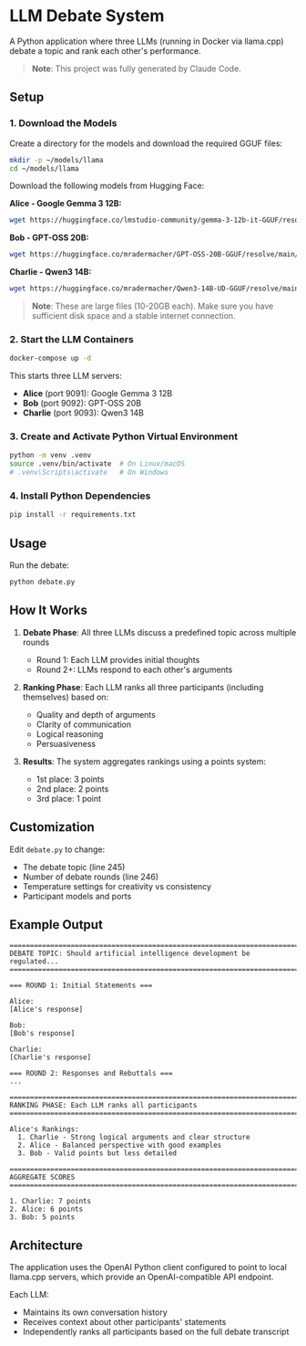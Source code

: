# LLM Debate System

A Python application where three LLMs (running in Docker via llama.cpp) debate a topic and rank each other's performance.

> **Note**: This project was fully generated by Claude Code.

## Setup

### 1. Download the Models

Create a directory for the models and download the required GGUF files:

```bash
mkdir -p ~/models/llama
cd ~/models/llama
```

Download the following models from Hugging Face:

**Alice - Google Gemma 3 12B:**
```bash
wget https://huggingface.co/lmstudio-community/gemma-3-12b-it-GGUF/resolve/main/google_gemma-3-12b-it-Q8_0.gguf
```

**Bob - GPT-OSS 20B:**
```bash
wget https://huggingface.co/mradermacher/GPT-OSS-20B-GGUF/resolve/main/GPT-OSS-20B.Q8_0.gguf -O gpt-oss-20b-Q8_0.gguf
```

**Charlie - Qwen3 14B:**
```bash
wget https://huggingface.co/mradermacher/Qwen3-14B-UD-GGUF/resolve/main/Qwen3-14B-UD.Q6_K_XL.gguf -O Qwen3-14B-UD-Q6_K_XL.gguf
```

> **Note**: These are large files (10-20GB each). Make sure you have sufficient disk space and a stable internet connection.

### 2. Start the LLM Containers

```bash
docker-compose up -d
```

This starts three LLM servers:
- **Alice** (port 9091): Google Gemma 3 12B
- **Bob** (port 9092): GPT-OSS 20B
- **Charlie** (port 9093): Qwen3 14B

### 3. Create and Activate Python Virtual Environment

```bash
python -m venv .venv
source .venv/bin/activate  # On Linux/macOS
# .venv\Scripts\activate   # On Windows
```

### 4. Install Python Dependencies

```bash
pip install -r requirements.txt
```

## Usage

Run the debate:

```bash
python debate.py
```

## How It Works

1. **Debate Phase**: All three LLMs discuss a predefined topic across multiple rounds
   - Round 1: Each LLM provides initial thoughts
   - Round 2+: LLMs respond to each other's arguments

2. **Ranking Phase**: Each LLM ranks all three participants (including themselves) based on:
   - Quality and depth of arguments
   - Clarity of communication
   - Logical reasoning
   - Persuasiveness

3. **Results**: The system aggregates rankings using a points system:
   - 1st place: 3 points
   - 2nd place: 2 points
   - 3rd place: 1 point

## Customization

Edit `debate.py` to change:
- The debate topic (line 245)
- Number of debate rounds (line 246)
- Temperature settings for creativity vs consistency
- Participant models and ports

## Example Output

```
================================================================================
DEBATE TOPIC: Should artificial intelligence development be regulated...
================================================================================

=== ROUND 1: Initial Statements ===

Alice:
[Alice's response]

Bob:
[Bob's response]

Charlie:
[Charlie's response]

=== ROUND 2: Responses and Rebuttals ===
...

================================================================================
RANKING PHASE: Each LLM ranks all participants
================================================================================

Alice's Rankings:
  1. Charlie - Strong logical arguments and clear structure
  2. Alice - Balanced perspective with good examples
  3. Bob - Valid points but less detailed

================================================================================
AGGREGATE SCORES
================================================================================

1. Charlie: 7 points
2. Alice: 6 points
3. Bob: 5 points
```

## Architecture

The application uses the OpenAI Python client configured to point to local llama.cpp servers, which provide an OpenAI-compatible API endpoint.

Each LLM:
- Maintains its own conversation history
- Receives context about other participants' statements
- Independently ranks all participants based on the full debate transcript
